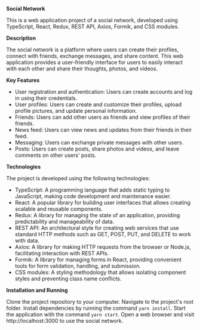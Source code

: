 **Social Network**

This is a web application project of a social network, developed using TypeScript, React, Redux, REST API, Axios, Formik, and CSS modules.


**Description**

The social network is a platform where users can create their profiles, connect with friends, exchange messages, and share content. This web application provides a user-friendly interface for users to easily interact with each other and share their thoughts, photos, and videos.


**Key Features**
* User registration and authentication: Users can create accounts and log in using their credentials.
* User profiles: Users can create and customize their profiles, upload profile pictures, and update personal information.
* Friends: Users can add other users as friends and view profiles of their friends.
* News feed: Users can view news and updates from their friends in their feed.
* Messaging: Users can exchange private messages with other users.
* Posts: Users can create posts, share photos and videos, and leave comments on other users' posts.


**Technologies**

The project is developed using the following technologies:
* TypeScript: A programming language that adds static typing to JavaScript, making code development and maintenance easier.
* React: A popular library for building user interfaces that allows creating scalable and reusable components.
* Redux: A library for managing the state of an application, providing predictability and manageability of data.
* REST API: An architectural style for creating web services that use standard HTTP methods such as GET, POST, PUT, and DELETE to work with data.
* Axios: A library for making HTTP requests from the browser or Node.js, facilitating interaction with REST APIs.
* Formik: A library for managing forms in React, providing convenient tools for form validation, handling, and submission.
* CSS modules: A styling methodology that allows isolating component styles and preventing class name conflicts.


**Installation and Running**

Clone the project repository to your computer.
Navigate to the project's root folder.
Install dependencies by running the command `yarn install`.
Start the application with the command `yarn start`.
Open a web browser and visit http://localhost:3000 to use the social network.